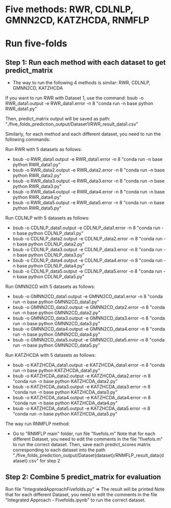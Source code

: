 # Five methods: RWR, CDLNLP, GMNN2CD, KATZHCDA, RNMFLP

# Run five-folds
## Step 1: Run each method with each dataset to get predict_matrix 
+ The way to run the following 4 methods is similar: RWR, CDLNLP, GMNN2CD, KATZHCDA
  
If you want to run RWR with Dataset 1, use the command: bsub -o RWR_data1.output -e RWR_data1.error -n 8 "conda run -n base python RWR_data1.py"

Then, predict_matrix output will be saved as path: "./five_folds_prediction_output/Dataset1/RWR_result_data1.csv"

Similarly, for each method and each different dataset, you need to run the following commands:

Run RWR with 5 datasets as follows: 
  + bsub -o RWR_data1.output -e RWR_data1.error -n 8 "conda run -n base python RWR_data1.py"
  + bsub -o RWR_data2.output -e RWR_data2.error -n 8 "conda run -n base python RWR_data2.py"
  + bsub -o RWR_data3.output -e RWR_data3.error -n 8 "conda run -n base python RWR_data3.py"
  + bsub -o RWR_data4.output -e RWR_data4.error -n 8 "conda run -n base python RWR_data4.py"
  + bsub -o RWR_data5.output -e RWR_data5.error -n 8 "conda run -n base python RWR_data5.py"

Run CDLNLP with 5 datasets as follows: 
  + bsub -o CDLNLP_data1.output -e CDLNLP_data1.error -n 8 "conda run -n base python CDLNLP_data1.py"
  + bsub -o CDLNLP_data2.output -e CDLNLP_data2.error -n 8 "conda run -n base python CDLNLP_data2.py"
  + bsub -o CDLNLP_data3.output -e CDLNLP_data3.error -n 8 "conda run -n base python CDLNLP_data3.py"
  + bsub -o CDLNLP_data4.output -e CDLNLP_data4.error -n 8 "conda run -n base python CDLNLP_data4.py"
  + bsub -o CDLNLP_data5.output -e CDLNLP_data5.error -n 8 "conda run -n base python CDLNLP_data5.py"

Run GMNN2CD with 5 datasets as follows: 
  + bsub -o GMNN2CD_data1.output -e GMNN2CD_data1.error -n 8 "conda run -n base python GMNN2CD_data1.py"
  + bsub -o GMNN2CD_data2.output -e GMNN2CD_data2.error -n 8 "conda run -n base python GMNN2CD_data2.py"
  + bsub -o GMNN2CD_data3.output -e GMNN2CD_data3.error -n 8 "conda run -n base python GMNN2CD_data3.py"
  + bsub -o GMNN2CD_data4.output -e GMNN2CD_data4.error -n 8 "conda run -n base python GMNN2CD_data4.py"
  + bsub -o GMNN2CD_data5.output -e GMNN2CD_data5.error -n 8 "conda run -n base python GMNN2CD_data5.py"

Run KATZHCDA with 5 datasets as follows: 
  + bsub -o KATZHCDA_data1.output -e KATZHCDA_data1.error -n 8 "conda run -n base python KATZHCDA_data1.py"
  + bsub -o KATZHCDA_data2.output -e KATZHCDA_data2.error -n 8 "conda run -n base python KATZHCDA_data2.py"
  + bsub -o KATZHCDA_data3.output -e KATZHCDA_data3.error -n 8 "conda run -n base python KATZHCDA_data3.py"
  + bsub -o KATZHCDA_data4.output -e KATZHCDA_data4.error -n 8 "conda run -n base python KATZHCDA_data4.py"
  + bsub -o KATZHCDA_data5.output -e KATZHCDA_data5.error -n 8 "conda run -n base python KATZHCDA_data5.py"

The way run RNMFLP method:
+ Go to "RNMFLP main" folder, run file "fivefols.m"
  Note that for each different Dataset, you need to edit the comments in the file "fivefols.m" to run the correct dataset.
  Then, save each predict_scores matrix corresponding to each dataset into the path "./five_folds_prediction_output/Dataset{dataset}/RNMFLP_result_data{dataset}.csv" for step 2

## Step 2: Combine 5 predict_matrix for evaluation 
Run file "IntegratedApproachFivefolds.py" => The result will be printed
Note that for each different Dataset, you need to edit the comments in the file "Integrated Approach - Fivefolds.ipynb" to run the correct dataset.
